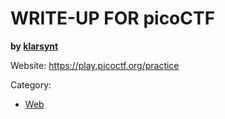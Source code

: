 # WRITE-UP FOR picoCTF

**by [klarsynt](https://play.picoctf.org/users/klarsynt)**

Website: https://play.picoctf.org/practice

Category:

- [Web](/picoCTF/Web/)

